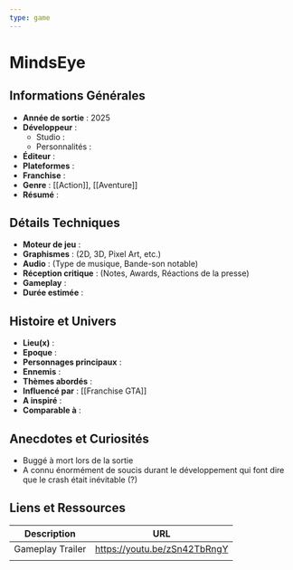 ```yaml
---
type: game
---
```


# MindsEye

## Informations Générales

- **Année de sortie** : 2025
- **Développeur** : 
	- Studio : 
	- Personnalités : 
- **Éditeur** : 
- **Plateformes** : 
- **Franchise** : 
- **Genre** : [[Action]], [[Aventure]]
- **Résumé** : 

## Détails Techniques
- **Moteur de jeu** : 
- **Graphismes** : (2D, 3D, Pixel Art, etc.)
- **Audio** : (Type de musique, Bande-son notable)
- **Réception critique** : (Notes, Awards, Réactions de la presse)
- **Gameplay** :
- **Durée estimée** : 

## Histoire et Univers
- **Lieu(x)** : 
- **Epoque** : 
- **Personnages principaux** : 
- **Ennemis** :
- **Thèmes abordés** : 
- **Influencé par** : [[Franchise GTA]]
- **A inspiré** : 
- **Comparable à** :
## Anecdotes et Curiosités
- Buggé à mort lors de la sortie
- A connu énormément de soucis durant le développement qui font dire que le crash était inévitable (?)
## Liens et Ressources

| Description      | URL                          |
| ---------------- | ---------------------------- |
| Gameplay Trailer | https://youtu.be/zSn42TbRngY |
|                  |                              |
